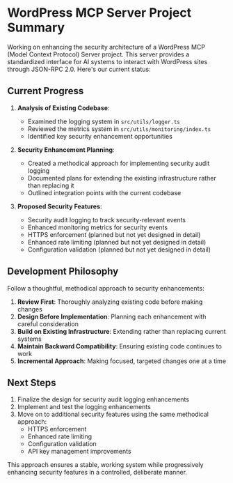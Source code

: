 # WordPress MCP Server Project Summary

Working on enhancing the security architecture of a WordPress MCP (Model Context Protocol) Server project. This server provides a standardized interface for AI systems to interact with WordPress sites through JSON-RPC 2.0. Here's our current status:

## Current Progress

1. **Analysis of Existing Codebase**:
   - Examined the logging system in `src/utils/logger.ts`
   - Reviewed the metrics system in `src/utils/monitoring/index.ts`
   - Identified key security enhancement opportunities

2. **Security Enhancement Planning**:
   - Created a methodical approach for implementing security audit logging
   - Documented plans for extending the existing infrastructure rather than replacing it
   - Outlined integration points with the current codebase

3. **Proposed Security Features**:
   - Security audit logging to track security-relevant events
   - Enhanced monitoring metrics for security events
   - HTTPS enforcement (planned but not yet designed in detail)
   - Enhanced rate limiting (planned but not yet designed in detail)
   - Configuration validation (planned but not yet designed in detail)

## Development Philosophy

Follow a thoughtful, methodical approach to security enhancements:

1. **Review First**: Thoroughly analyzing existing code before making changes
2. **Design Before Implementation**: Planning each enhancement with careful consideration
3. **Build on Existing Infrastructure**: Extending rather than replacing current systems
4. **Maintain Backward Compatibility**: Ensuring existing code continues to work
5. **Incremental Approach**: Making focused, targeted changes one at a time

## Next Steps

1. Finalize the design for security audit logging enhancements
2. Implement and test the logging enhancements
3. Move on to additional security features using the same methodical approach:
   - HTTPS enforcement
   - Enhanced rate limiting
   - Configuration validation
   - API key management improvements

This approach ensures a stable, working system while progressively enhancing security features in a controlled, deliberate manner.